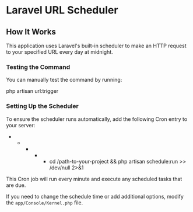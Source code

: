 # Laravel URL Scheduler


## How It Works

This application uses Laravel's built-in scheduler to make an HTTP request to your specified URL every day at midnight.

### Testing the Command

You can manually test the command by running:

php artisan url:trigger

### Setting Up the Scheduler

To ensure the scheduler runs automatically, add the following Cron entry to your server:


* * * * * cd /path-to-your-project && php artisan schedule:run >> /dev/null 2>&1


This Cron job will run every minute and execute any scheduled tasks that are due.


If you need to change the schedule time or add additional options, modify the `app/Console/Kernel.php` file.